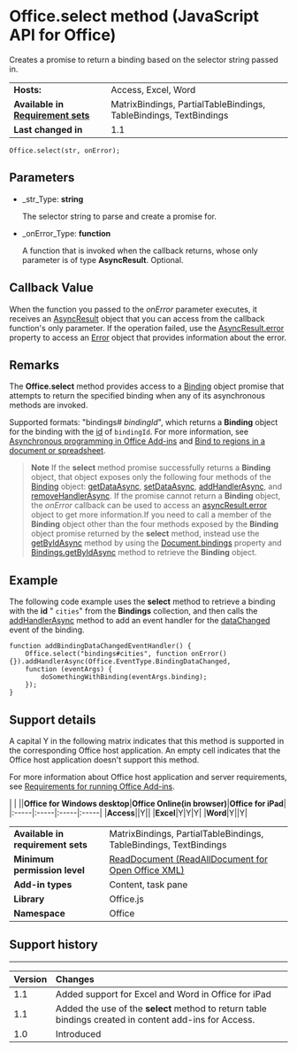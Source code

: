 
# Office.select method (JavaScript API for Office)
Creates a promise to return a binding based on the selector string passed in.

|||
|:-----|:-----|
|**Hosts:**|Access, Excel, Word|
|**Available in [Requirement sets](http://msdn.microsoft.com/library/6b6702f2-b0a5-46ab-a356-8dda897ca8ae%28Office.15%29.aspx)**|MatrixBindings, PartialTableBindings, TableBindings, TextBindings|
|**Last changed in**|1.1|

```
Office.select(str, onError);
```


## Parameters


-  _str_Type:  **string**
    
    The selector string to parse and create a promise for.
    

-  _onError_Type:  **function**
    
    A function that is invoked when the callback returns, whose only parameter is of type  **AsyncResult**. Optional.
    

## Callback Value

When the function you passed to the  _onError_ parameter executes, it receives an [AsyncResult](../reference/shared/asyncresult-object.md) object that you can access from the callback function's only parameter. If the operation failed, use the [AsyncResult.error](../reference/shared/asyncresult/error-property.md) property to access an [Error](../reference/shared/error/error-object.md) object that provides information about the error.


## Remarks

The  **Office.select** method provides access to a [Binding](../reference/shared/binding-object/binding-object.md) object promise that attempts to return the specified binding when any of its asynchronous methods are invoked.

Supported formats: "bindings# _bindingId_", which returns a  **Binding** object for the binding with the [id](../reference/shared/binding-object/id-property.md) of `bindingId`. For more information, see [Asynchronous programming in Office Add-ins](http://msdn.microsoft.com/library/7fe6bb42-3178-4d96-85f5-af5caea7b950%28Office.15%29.aspx#AsyncProgramming_PromisesPattern) and [Bind to regions in a document or spreadsheet](http://msdn.microsoft.com/library/5bf788db-d788-4d91-bcb6-fc3913b40012%28Office.15%29.aspx).


 >**Note**  If the  **select** method promise successfully returns a **Binding** object, that object exposes only the following four methods of the [Binding](../reference/shared/binding-object/binding-object.md) object: [getDataAsync](../reference/shared/binding-object/getdataasync-method.md), [setDataAsync](../reference/shared/binding-object/setdataasync-method.md), [addHandlerAsync](../reference/shared/binding-object/addhandlerasync-method.md), and [removeHandlerAsync](../reference/shared/binding-object/removehandlerasync-method.md). If the promise cannot return a  **Binding** object, the _onError_ callback can be used to access an [asyncResult.error](../reference/shared/asyncresult/error-property.md) object to get more information.If you need to call a member of the  **Binding** object other than the four methods exposed by the **Binding** object promise returned by the **select** method, instead use the [getByIdAsync](../reference/shared/bindings-object/getbyidasync-method.md) method by using the [Document.bindings](../reference/shared/document/bindings-property.md) property and [Bindings.getByIdAsync](../reference/shared/bindings-object/getbyidasync-method.md) method to retrieve the **Binding** object.


## Example

The following code example uses the  **select** method to retrieve a binding with the **id** " `cities`" from the  **Bindings** collection, and then calls the [addHandlerAsync](../reference/shared/binding-object/addhandlerasync-method.md) method to add an event handler for the [dataChanged](../reference/shared/binding-object/data-changed-event/bindingdatachanged-event.md) event of the binding.


```
function addBindingDataChangedEventHandler() {
    Office.select("bindings#cities", function onError(){}).addHandlerAsync(Office.EventType.BindingDataChanged,
    function (eventArgs) {
        doSomethingWithBinding(eventArgs.binding);
    });
}

```




## Support details
<a name="bk_support"> </a>

A capital Y in the following matrix indicates that this method is supported in the corresponding Office host application. An empty cell indicates that the Office host application doesn't support this method.

For more information about Office host application and server requirements, see [Requirements for running Office Add-ins](http://msdn.microsoft.com/library/67340567-bb9a-498c-96d3-3f52f28c16bc%28Office.15%29.aspx).


|
|
||**Office for Windows desktop**|**Office Online(in browser)**|**Office for iPad**|
|:-----|:-----|:-----|:-----|
|**Access**||Y||
|**Excel**|Y|Y|Y|
|**Word**|Y||Y|

|||
|:-----|:-----|
|**Available in requirement sets**|MatrixBindings, PartialTableBindings, TableBindings, TextBindings|
|**Minimum permission level**|[ReadDocument (ReadAllDocument for Open Office XML)](http://msdn.microsoft.com/library/da2efadc-4ebf-45fe-be39-397ac1eb1dbd%28Office.15%29.aspx)|
|**Add-in types**|Content, task pane|
|**Library**|Office.js|
|**Namespace**|Office|

## Support history
<a name="bk_history"> </a>


****


|**Version**|**Changes**|
|:-----|:-----|
|1.1|Added support for Excel and Word in Office for iPad|
|1.1|Added the use of the  **select** method to return table bindings created in content add-ins for Access.|
|1.0|Introduced|
